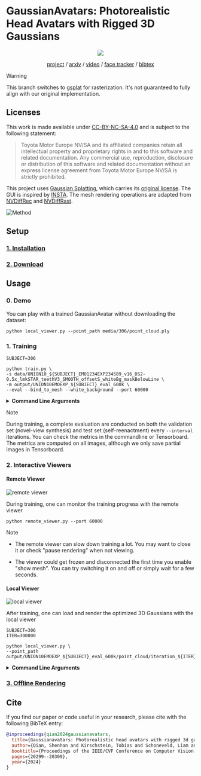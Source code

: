 # GaussianAvatars: Photorealistic Head Avatars with Rigged 3D Gaussians

<div align="center"> 
  <img src="media/demo.gif">

  <br>

  [project](https://shenhanqian.github.io/gaussian-avatars) / [arxiv](http://arxiv.org/abs/2312.02069) / [video](https://www.youtube.com/watch?v=lVEY78RwU_I) / [face tracker](https://github.com/ShenhanQian/VHAP) / [bibtex](https://shenhanqian.github.io/raw.html?filePath=/assets/2023-12-04-gaussian-avatars/bibtex.bib)
</div>

> [!WARNING]
> This branch switches to [gsplat](https://github.com/nerfstudio-project/gsplat) for rasterization.
> It's not guaranteed to fully align with our original implementation.

## Licenses

This work is made available under [CC-BY-NC-SA-4.0](./LICENSE.md) and is subject to the following statement:

> Toyota Motor Europe NV/SA and its affiliated companies retain all intellectual property and proprietary rights in and to this software and related documentation. Any commercial use, reproduction, disclosure or distribution of this software and related documentation without an express license agreement from Toyota Motor Europe NV/SA is strictly prohibited.

This project uses [Gaussian Splatting](https://github.com/graphdeco-inria/gaussian-splatting), which carries its [original license](./LICENSE_GS.md).
The GUI is inspired by [INSTA](https://github.com/Zielon/INSTA). 
The mesh rendering operations are adapted from [NVDiffRec](https://github.com/NVlabs/nvdiffrec) and [NVDiffRast](https://github.com/NVlabs/nvdiffrast). 

![Method](media/method.jpg)

## Setup

### [1. Installation](doc/installation.md)

### [2. Download](doc/download.md)

## Usage

### 0. Demo
You can play with a trained GaussianAvatar without downloading the dataset:
```shell
python local_viewer.py --point_path media/306/point_cloud.ply
```

### 1. Training

```shell
SUBJECT=306

python train.py \
-s data/UNION10_${SUBJECT}_EMO1234EXP234589_v16_DS2-0.5x_lmkSTAR_teethV3_SMOOTH_offsetS_whiteBg_maskBelowLine \
-m output/UNION10EMOEXP_${SUBJECT}_eval_600k \
--eval --bind_to_mesh --white_background --port 60000
```

<details>
<summary><span style="font-weight: bold;">Command Line Arguments</span></summary>

- `--source_path` / `-s`

    Path to the source directory containing a COLMAP or Synthetic NeRF data set.

- `--model_path` / `-m`

    Path where the trained model should be stored (```output/<random>``` by default).

- `--eval`

   Add this flag to use a training/val/test split for evaluation. Otherwise, all images are used for training.

- `--bind_to_mesh`

  Add this flag to bind 3D Gaussians to a driving mesh, e.g., FLAME.

- `--resolution` / `-r`

  Specifies resolution of the loaded images before training. If provided ```1, 2, 4``` or ```8```, uses original, 1/2, 1/4 or 1/8 resolution, respectively. For all other values, rescales the width to the given number while maintaining image aspect. **If not set and input image width exceeds 1.6K pixels, inputs are automatically rescaled to this target.**

- `--white_background` / `-w`

  Add this flag to use white background instead of black (default), e.g., for evaluation of NeRF Synthetic dataset.

- `--sh_degree`

    Order of spherical harmonics to be used (no larger than 3). ```3``` by default.

- `--iterations`

  Number of total iterations to train for, ```30_000``` by default.

- `--port`

  Port to use for GUI server, ```60000``` by default.

</details>

> [!NOTE]
> During training, a complete evaluation are conducted on both the validation set (novel-view synthesis) and test set (self-reenactment) every `--interval` iterations. You can check the metrics in the commandline or Tensorboard. The metrics are computed on all images, although we only save partial images in Tensorboard.

### 2. Interactive Viewers

#### Remote Viewer

![remote viewer](media/remote_viewer.png)

During training, one can monitor the training progress with the remote viewer

```shell
python remote_viewer.py --port 60000
```

> [!NOTE]
> - The remote viewer can slow down training a lot. You may want to close it or check "pause rendering" when not viewing.
>
> - The viewer could get frozen and disconnected the first time you enable "show mesh". You can try switching it on and off or simply wait for a few seconds.

#### Local Viewer

![local viewer](media/local_viewer.png)

After training, one can load and render the optimized 3D Gaussians with the local viewer

```shell
SUBJECT=306
ITER=300000

python local_viewer.py \
--point_path output/UNION10EMOEXP_${SUBJECT}_eval_600k/point_cloud/iteration_${ITER}/point_cloud.ply
```

<details>
<summary><span style="font-weight: bold;">Command Line Arguments</span></summary>

- `--point_path`

  Path to the gaussian splatting file (ply)

- `--motion_path`

  Path to the motion file (npz). You only need this if you want to load a different motion sequence than the original one for training.

</details>


### [3. Offline Rendering](doc/offline_render.md)

## Cite

If you find our paper or code useful in your research, please cite with the following BibTeX entry:
```bibtex
@inproceedings{qian2024gaussianavatars,
  title={Gaussianavatars: Photorealistic head avatars with rigged 3d gaussians},
  author={Qian, Shenhan and Kirschstein, Tobias and Schoneveld, Liam and Davoli, Davide and Giebenhain, Simon and Nie{\ss}ner, Matthias},
  booktitle={Proceedings of the IEEE/CVF Conference on Computer Vision and Pattern Recognition},
  pages={20299--20309},
  year={2024}
}
```
